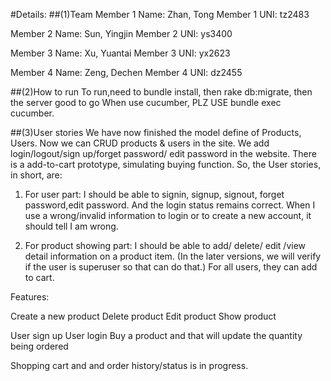 #Details:
##(1)Team
Member 1 Name: Zhan, Tong
Member 1 UNI:  tz2483

Member 2 Name: Sun, Yingjin
Member 2 UNI:  ys3400

Member 3 Name: Xu, Yuantai
Member 3 UNI:  yx2623

Member 4 Name: Zeng, Dechen
Member 4 UNI:  dz2455

##(2)How to run
To run,need to bundle install, then rake db:migrate, then the server good to go
When use cucumber, PLZ USE  bundle exec cucumber.

##(3)User stories
We have now finished the model define of Products, Users.  Now we can CRUD products & users in the site. We add login/logout/sign up/forget password/ edit password in the website. There is a add-to-cart prototype, simulating buying function.
So, the User stories, in short, are:
1. For user part:
   I should be able to signin, signup, signout, forget password,edit password. And the login status remains correct.
   When I use a wrong/invalid information to login or to create a new account, it should tell I am wrong.

2. For product showing part:
   I should be able to add/ delete/ edit /view detail information on a product item. (In the later versions, we will verify if the user is superuser so that can do that.)  For all users, they can add to cart.

Features:

Create a new product
Delete product
Edit product
Show product

User sign up
User login
Buy a product and that will update the quantity being ordered


Shopping cart and and order history/status is in progress.